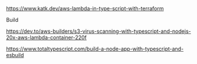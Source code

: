 


https://www.katk.dev/aws-lambda-in-type-script-with-terraform


Build

https://dev.to/aws-builders/s3-virus-scanning-with-typescript-and-nodejs-20x-aws-lambda-container-220f

https://www.totaltypescript.com/build-a-node-app-with-typescript-and-esbuild